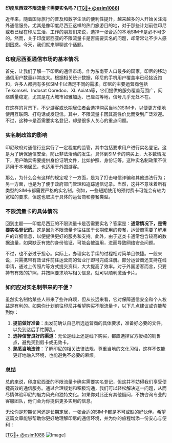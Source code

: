 **印度尼西亚不限流量卡需要实名吗？[[TG💪+ @esim1088](https://t.me/s/esim1088)]**

近年来，随着国际旅行的普及和数字生活的便利性提升，越来越多的人开始关注海外通信服务。尤其是像印度尼西亚这样的热门旅游目的地，对于那些计划前往印尼或者已经在印尼生活、工作的朋友们来说，选择一张合适的本地SIM卡是必不可少的。然而，关于印度尼西亚的不限流量卡是否需要实名的问题，却常常让不少人感到困惑。今天，我们就来聊聊这个话题。

### 印度尼西亚通信市场的基本情况

首先，让我们了解一下印尼的通信市场。作为东南亚人口最多的国家，印尼的移动通信用户数量非常庞大。根据相关统计数据，印尼的手机用户覆盖率已经接近饱和，许多人都拥有多张SIM卡以满足不同的需求。印尼的主要运营商包括Telkomsel、Indosat Ooredoo、XL Axiata等，它们提供的服务覆盖范围广，网络质量稳定，尤其是在大城市如雅加达、巴厘岛等地，信号几乎无处不在。

在这样的背景下，不少游客或长期居住者会选择购买当地的SIM卡，以便更方便地使用互联网、打电话或发短信。其中，不限流量卡因其高性价比而受到广泛欢迎。不过，这种卡是否需要实名登记，却是很多人关心的重点问题。

### 实名制政策的影响

印尼政府对通信行业实行了一定程度的监管，其中包括要求用户进行实名登记。这是为了确保通信安全，防止非法活动的发生。具体到SIM卡的购买上，大多数情况下，用户确实需要提供身份证明文件，比如护照、身份证等。这种实名制政策不仅适用于本地居民，也适用于外国游客。

那么，为什么会有这样的规定呢？一方面，是为了打击电信诈骗和其他违法行为；另一方面，也是为了便于政府部门管理和追踪通信记录。当然，这并不意味着所有类型的SIM卡都需要严格的实名制。例如，一些短期使用的预付费卡可能会有较为宽松的要求，但这也取决于具体的运营商和套餐类型。

### 不限流量卡的具体情况

回到主题——印度尼西亚的不限流量卡是否需要实名？答案是：**通常情况下，是需要实名登记的**。这是因为不限流量卡往往属于长期使用的套餐，运营商需要了解用户的详细信息，以便提供更好的服务和支持。此外，由于这类卡通常包含较高的数据流量，如果缺乏有效的身份验证，可能会被滥用，进而导致网络安全问题。

不过，也不必过于担心。实际上，办理实名手续的过程相对简单且快捷。一般来说，只需携带有效证件前往运营商的营业厅即可完成注册。部分运营商还支持在线申请，通过上传照片等方式提交资料，大大提高了效率。对于外国游客而言，只要持有有效的护照，并按照要求填写相关信息，就可以顺利激活卡片。

### 如何应对实名制带来的不便？

虽然实名制给某些人带来了些许麻烦，但从长远来看，它对保障通信安全和个人权益是有利的。如果你计划前往印尼并希望购买不限流量卡，以下几点建议或许能帮到你：

1. **提前做好准备**：出发前确认自己所选运营商的具体要求，准备好必要的文件，以免到达后手忙脚乱。
2. **选择信誉良好的渠道**：无论是线上还是线下购买，都应选择官方授权的销售点，避免买到假卡或无效卡。
3. **熟悉当地法律**：了解印尼的相关法律法规，尊重当地的文化习俗，这样不仅能更好地融入环境，也能避免不必要的麻烦。

### 总结

总的来说，印度尼西亚的不限流量卡确实需要实名登记，但这并不妨碍我们享受便捷高效的通信服务。通过合理规划和积极沟通，我们可以轻松解决这一问题，从而尽情体验印尼的魅力风光和独特文化。如果你对此还有其他疑问，不妨咨询专业的客服团队，他们会为你提供更多实用的信息。

无论你是短期访问还是长期定居，一张合适的SIM卡都是不可或缺的好伙伴。希望这篇文章能够帮助你更好地理解印尼的通信环境，并为你的旅程增添一份安心与便利！

[[TG💪+ @esim1088](https://t.me/s/esim1088) ![Image](https://i.postimg.cc/4NQfJmqS/Snipaste-2025-05-13-00-14-12.png)]